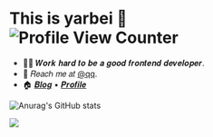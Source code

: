 # This is yarbei 👋 ![Profile View Counter](https://komarev.com/ghpvc/?username=yarbei)


<!--
**yarbei/yarbei** is a ✨ _special_ ✨ repository because its `README.md` (this file) appears on your GitHub profile.

Here are some ideas to get you started:

- 🔭 I’m currently working on ...
- 🌱 I’m currently learning ...
- 👯 I’m looking to collaborate on ...
- 🤔 I’m looking for help with ...
- 💬 Ask me about ...
- 📫 How to reach me: ...
- 😄 Pronouns: ...
- ⚡ Fun fact: ...
-->

- :man_technologist: 𝑾𝒐𝒓𝒌 𝒉𝒂𝒓𝒅 𝒕𝒐 𝒃𝒆 𝒂 𝒈𝒐𝒐𝒅 𝒇𝒓𝒐𝒏𝒕𝒆𝒏𝒅 𝒅𝒆𝒗𝒆𝒍𝒐𝒑𝒆𝒓.
- :email: 𝑅𝑒𝑎𝑐ℎ 𝑚𝑒 𝑎𝑡 [@qq](mailto:949883887@qq.com).
- :house: [𝑩𝒍𝒐𝒈](https:///) • [𝑷𝒓𝒐𝒇𝒊𝒍𝒆](https://yarbei.com) 

<!-- Github Stats -->

![Anurag's GitHub stats](https://github-readme-stats.vercel.app/api?username=yarbei&show_icons=true)

![](https://hit.yhype.me/github/profile?user_id=43692064)
